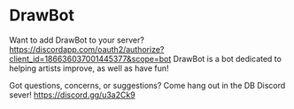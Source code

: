 # DrawBot
Want to add DrawBot to your server? 
https://discordapp.com/oauth2/authorize?client_id=186636037001445377&scope=bot
DrawBot is a bot dedicated to helping artists improve, as well as have fun!

Got questions, concerns, or suggestions? Come hang out in the DB Discord sever!
https://discord.gg/u3a2Ck9

